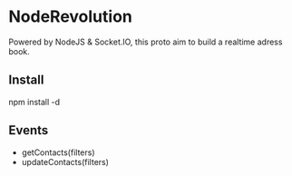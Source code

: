 NodeRevolution
==============

Powered by NodeJS & Socket.IO, this proto aim to build a realtime adress book.


Install
-------

npm install -d

Events
------

- getContacts(filters)
- updateContacts(filters)
